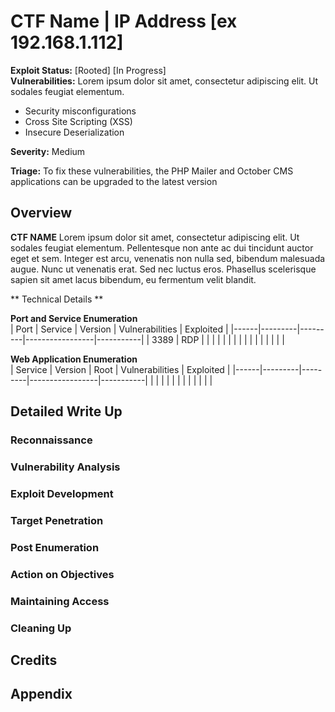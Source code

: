 # CTF Name | IP Address [ex 192.168.1.112]
**Exploit Status:** [Rooted] [In Progress]  
**Vulnerabilities:** Lorem ipsum dolor sit amet, consectetur adipiscing elit. Ut sodales feugiat elementum.  
+  Security misconfigurations  
+  Cross Site Scripting (XSS)  
+  Insecure Deserialization   

**Severity:** Medium

**Triage:**  To fix these vulnerabilities, the PHP Mailer and October CMS applications can be upgraded to the latest version

## Overview   
**CTF NAME** Lorem ipsum dolor sit amet, consectetur adipiscing elit. Ut sodales feugiat elementum. Pellentesque non ante ac dui tincidunt auctor eget et sem. Integer est arcu, venenatis non nulla sed, bibendum malesuada augue. Nunc ut venenatis erat. Sed nec luctus eros. Phasellus scelerisque sapien sit amet lacus bibendum, eu fermentum velit blandit. 

** Technical Details **  

**Port and Service Enumeration**  
| Port | Service | Version | Vulnerabilities | Exploited |
|------|---------|---------|-----------------|-----------|
|  3389  | RDP  |   |   |   |
|   |   |   |   |   |
|   |   |   |   |   |


**Web Application Enumeration**  
| Service | Version | Root | Vulnerabilities | Exploited |
|------|---------|---------|-----------------|-----------|
|   |   |   |   |   |
|   |   |   |   |   |





## Detailed Write Up

### Reconnaissance  

### Vulnerability  Analysis 

### Exploit Development 

### Target Penetration 

### Post Enumeration 

### Action on Objectives 

### Maintaining Access 

### Cleaning Up 


## Credits 


## Appendix 
